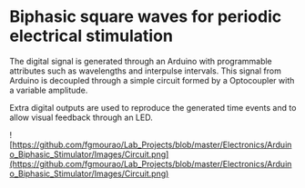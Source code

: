 # Biphasic square waves for periodic electrical stimulation 
 
The digital signal is generated through an Arduino with programmable attributes such as wavelengths and interpulse intervals. This signal from Arduino is decoupled through a simple circuit formed by a Optocoupler with a variable amplitude. 

Extra digital outputs are used to reproduce the generated time events and to allow visual feedback through an LED.

![https://github.com/fgmourao/Lab_Projects/blob/master/Electronics/Arduino_Biphasic_Stimulator/Images/Circuit.png](https://github.com/fgmourao/Lab_Projects/blob/master/Electronics/Arduino_Biphasic_Stimulator/Images/Circuit.png)
